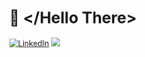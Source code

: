 # 💫 </Hello There> 
[![LinkedIn](https://img.shields.io/badge/LinkedIn-%230077B5.svg?logo=linkedin&logoColor=white)](https://linkedin.com/in/https://www.linkedin.com/in/surafel-wondimagegnn?utm_source=share&utm_campaign=share_via&utm_content=profile&utm_medium=ios_app) 
![](https://github-readme-stats.vercel.app/api/top-langs/?username=surafelll&theme=dark&hide_border=false&include_all_commits=true&count_private=true&layout=compact)


<!-- Proudly created with GPRM ( https://gprm.itsvg.in ) -->

